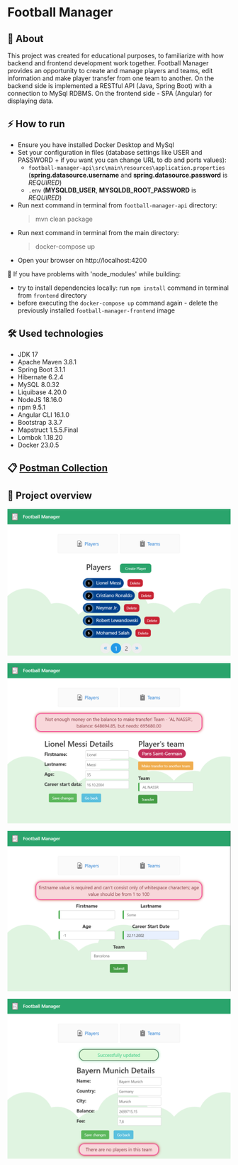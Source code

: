 # Football Manager

## 📌 About 
This project was created for educational purposes, to familiarize with how backend and frontend development work together. 
Football Manager provides an opportunity to create and manage players and teams, edit information and make player transfer 
from one team to another. On the backend side is implemented a RESTful API (Java, Spring Boot) with a connection to MySql RDBMS. 
On the frontend side - SPA (Angular) for displaying data.

## ⚡ How to run 
+ Ensure you have installed Docker Desktop and MySql
+ Set your configuration in files (database settings like USER and PASSWORD + if you want you can change URL to db and ports values):
  + `football-manager-api\src\main\resources\application.properties` (**spring.datasource.username** and **spring.datasource.password** is *REQUIRED*)
  + `.env` (**MYSQLDB_USER**, **MYSQLDB_ROOT_PASSWORD** is *REQUIRED*)
+ Run next command in terminal from `football-manager-api` directory:
  > mvn clean package
+ Run next command in terminal from the main directory:
  > docker-compose up
+ Open your browser on http://localhost:4200

:anger: If you have problems with 'node_modules' while building:
  + try to install dependencies locally: run `npm install` command in terminal from `frontend` directory
  + before executing the `docker-compose up` command again - delete the previously installed `football-manager-frontend` image

## 🛠️ Used technologies
+ JDK 17
+ Apache Maven 3.8.1
+ Spring Boot 3.1.1
+ Hibernate 6.2.4
+ MySQL 8.0.32
+ Liquibase 4.20.0
+ NodeJS 18.16.0
+ npm 9.5.1
+ Angular CLI 16.1.0
+ Bootstrap 3.3.7
+ Mapstruct 1.5.5.Final
+ Lombok 1.18.20
+ Docker 23.0.5

## 📋 [Postman Collection](https://www.postman.com/denysmg/workspace/fm-app/collection/27152854-025e298e-48f5-4835-a578-0231fd294a47?action=share&creator=27152854)

## 👀 Project overview
![overview1](img/players.png)

![overview2](img/details.png)

![overview3](img/form.png)

![overview4](img/team.png)
